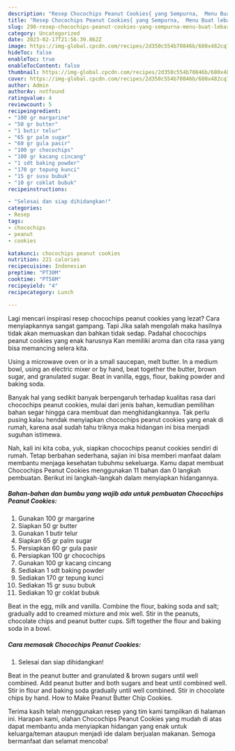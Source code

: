 ```yaml
---
description: "Resep Chocochips Peanut Cookies{ yang Sempurna,  Menu Buat lebaran"
title: "Resep Chocochips Peanut Cookies{ yang Sempurna,  Menu Buat lebaran"
slug: 298-resep-chocochips-peanut-cookies-yang-sempurna-menu-buat-lebaran
category: Uncategorized
date: 2023-02-17T21:56:39.862Z
image: https://img-global.cpcdn.com/recipes/2d350c554b70846b/680x482cq70/chocochips-peanut-cookies-foto-resep-utama.jpg
hideToc: false
enableToc: true
enableTocContent: false
thumbnail: https://img-global.cpcdn.com/recipes/2d350c554b70846b/680x482cq70/chocochips-peanut-cookies-foto-resep-utama.jpg
cover: https://img-global.cpcdn.com/recipes/2d350c554b70846b/680x482cq70/chocochips-peanut-cookies-foto-resep-utama.jpg
author: Admin
authorAv: notfound
ratingvalue: 4
reviewcount: 5
recipeingredient:
- "100 gr margarine"
- "50 gr butter"
- "1 butir telur"
- "65 gr palm sugar"
- "60 gr gula pasir"
- "100 gr chocochips"
- "100 gr kacang cincang"
- "1 sdt baking powder"
- "170 gr tepung kunci"
- "15 gr susu bubuk"
- "10 gr coklat bubuk"
recipeinstructions:

- "Selesai dan siap dihidangkan!"
categories:
- Resep
tags:
- chocochips
- peanut
- cookies

katakunci: chocochips peanut cookies 
nutrition: 221 calories
recipecuisine: Indonesian
preptime: "PT30M"
cooktime: "PT58M"
recipeyield: "4"
recipecategory: Lunch

---
```



Lagi mencari inspirasi resep chocochips peanut cookies yang lezat? Cara menyiapkannya sangat gampang. Tapi Jika salah mengolah maka hasilnya tidak akan memuaskan dan bahkan tidak sedap. Padahal chocochips peanut cookies yang enak harusnya Kan memiliki aroma dan cita rasa yang bisa memancing selera kita.


Using a microwave oven or in a small saucepan, melt butter. In a medium bowl, using an electric mixer or by hand, beat together the butter, brown sugar, and granulated sugar. Beat in vanilla, eggs, flour, baking powder and baking soda.

Banyak hal yang sedikit banyak berpengaruh terhadap kualitas rasa dari chocochips peanut cookies, mulai dari jenis bahan, kemudian pemilihan bahan segar hingga cara membuat dan menghidangkannya. Tak perlu pusing kalau hendak menyiapkan chocochips peanut cookies yang enak di rumah, karena asal sudah tahu triknya maka hidangan ini bisa menjadi suguhan istimewa.


Nah, kali ini kita coba, yuk, siapkan chocochips peanut cookies sendiri di rumah. Tetap berbahan sederhana, sajian ini bisa memberi manfaat dalam membantu menjaga kesehatan tubuhmu sekeluarga. Kamu dapat membuat Chocochips Peanut Cookies menggunakan 11 bahan dan 0 langkah pembuatan. Berikut ini langkah-langkah dalam menyiapkan hidangannya.

<!--inarticleads1-->

##### Bahan-bahan dan bumbu yang wajib ada untuk pembuatan Chocochips Peanut Cookies:

1. Gunakan 100 gr margarine
1. Siapkan 50 gr butter
1. Gunakan 1 butir telur
1. Siapkan 65 gr palm sugar
1. Persiapkan 60 gr gula pasir
1. Persiapkan 100 gr chocochips
1. Gunakan 100 gr kacang cincang
1. Sediakan 1 sdt baking powder
1. Sediakan 170 gr tepung kunci
1. Sediakan 15 gr susu bubuk
1. Sediakan 10 gr coklat bubuk


Beat in the egg, milk and vanilla. Combine the flour, baking soda and salt; gradually add to creamed mixture and mix well. Stir in the peanuts, chocolate chips and peanut butter cups. Sift together the flour and baking soda in a bowl. 

<!--inarticleads2-->

##### Cara memasak Chocochips Peanut Cookies:


1. Selesai dan siap dihidangkan!

Beat in the peanut butter and granulated &amp; brown sugars until well combined. Add peanut butter and both sugars and beat until combined well. Stir in flour and baking soda gradually until well combined. Stir in chocolate chips by hand. How to Make Peanut Butter Chip Cookies. 

Terima kasih telah menggunakan resep yang tim kami tampilkan di halaman ini. Harapan kami, olahan Chocochips Peanut Cookies yang mudah di atas dapat membantu anda menyiapkan hidangan yang enak untuk keluarga/teman ataupun menjadi ide dalam berjualan makanan. Semoga bermanfaat dan selamat mencoba!
